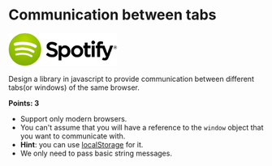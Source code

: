 # Communication between tabs

![Spotify Logo](../resources/spotify-logo.png)

Design a library in javascript to provide communication between different tabs(or windows) of the same browser.

**Points: 3**

- Support only modern browsers.
- You can't assume that you will have a reference to the `window` object that you want to communicate with.
- **Hint**: you can use [localStorage](https://developer.mozilla.org/en-US/docs/Web/Guide/DOM/Storage#localStorage) for it.
- We only need to pass basic string messages.
